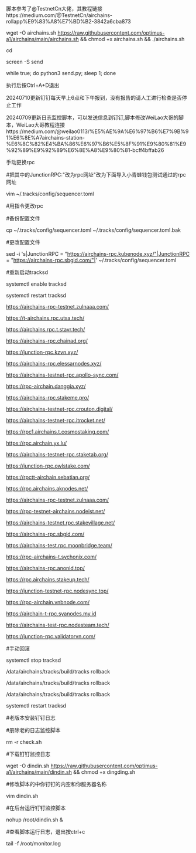 脚本参考了@TestnetCn大佬，其教程链接https://medium.com/@TestnetCn/airchains-rollapp%E9%83%A8%E7%BD%B2-3842a6cba873

wget -O airchains.sh https://raw.githubusercontent.com/optimus-a1/airchains/main/airchains.sh && chmod +x airchains.sh && ./airchains.sh


cd


screen -S send


while true; do python3 send.py; sleep 1; done



执行后按Ctrl+A+D退出

20240710更新钉钉每天早上6点和下午报到，没有报告的请人工进行检查是否停止工作


20240709更新日志监控脚本，可以发送信息到钉钉,脚本修改WeiLao大哥的脚本，WeiLao大哥教程连接https://medium.com/@weilao0113/%E5%AE%9A%E6%97%B6%E7%9B%91%E6%8E%A7airchains-station-%E6%8C%82%E4%BA%86%E6%97%B6%E5%8F%91%E9%80%81%E9%92%89%E9%92%89%E6%8E%A8%E9%80%81-bcff4bffab26









手动更换rpc


#把其中的JunctionRPC:"改为rpc网址"改为下面导入小青蛙钱包测试通过的rpc网址


vim ~/.tracks/config/sequencer.toml

#用指令更改rpc

#备份配置文件


cp ~/.tracks/config/sequencer.toml ~/.tracks/config/sequencer.toml.bak


#更改配置文件

sed -i 's|JunctionRPC = "https://airchains-rpc.kubenode.xyz/"|JunctionRPC = "https://airchains-rpc.sbgid.com/"|' ~/.tracks/config/sequencer.toml

#重新启动tracksd


systemctl enable tracksd


systemctl restart tracksd



https://airchains-rpc-testnet.zulnaaa.com/


https://t-airchains.rpc.utsa.tech/



https://airchains.rpc.t.stavr.tech/


https://airchains-rpc.chainad.org/


https://junction-rpc.kzvn.xyz/


https://airchains-rpc.elessarnodes.xyz/


https://airchains-testnet-rpc.apollo-sync.com/


https://rpc-airchain.danggia.xyz/


https://airchains-rpc.stakeme.pro/


https://airchains-testnet-rpc.crouton.digital/ 


https://airchains-testnet-rpc.itrocket.net/


https://rpc1.airchains.t.cosmostaking.com/


https://rpc.airchain.yx.lu/


https://airchains-testnet-rpc.staketab.org/


https://junction-rpc.owlstake.com/


https://rpctt-airchain.sebatian.org/


https://rpc.airchains.aknodes.net/


https://airchains-rpc-testnet.zulnaaa.com/


https://rpc-testnet-airchains.nodeist.net/


https://airchains-testnet.rpc.stakevillage.net/


https://airchains-rpc.sbgid.com/


https://airchains-test.rpc.moonbridge.team/


https://rpc-airchains-t.sychonix.com/


https://airchains-rpc.anonid.top/


https://rpc.airchains.stakeup.tech/


https://junction-testnet-rpc.nodesync.top/


https://rpc-airchain.vnbnode.com/


https://airchain-t-rpc.syanodes.my.id


https://airchains-test-rpc.nodesteam.tech/



https://junction-rpc.validatorvn.com/




#手动回滚


systemctl stop tracksd


/data/airchains/tracks/build/tracks rollback


/data/airchains/tracks/build/tracks rollback


/data/airchains/tracks/build/tracks rollback


systemctl restart tracksd






#老版本安装钉钉日志


#册除老的日志监控脚本


rm -r check.sh

#下载钉钉监控日志

wget -O dindin.sh https://raw.githubusercontent.com/optimus-a1/airchains/main/dindin.sh && chmod +x dingding.sh


#修改脚本的中你钉钉的内空和你服务器名称


vim dindin.sh


#在后台运行钉钉监控脚本


nohup /root/dindin.sh &



#查看脚本运行日志，退出按ctrl+c



tail -f /root/monitor.log




